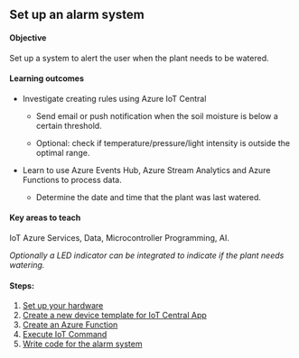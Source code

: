 ## Set up an alarm system

#### **Objective**

Set up a system to alert the user when the plant needs to be watered.

#### **Learning outcomes**

- Investigate creating rules using Azure IoT Central
  - Send email or push notification when the soil moisture is below a certain threshold.

  - Optional: check if temperature/pressure/light intensity is outside the optimal range.

- Learn to use Azure Events Hub, Azure Stream Analytics and Azure Functions to process data.
  - Determine the date and time that the plant was last watered.

#### **Key areas to teach**

IoT Azure Services, Data, Microcontroller Programming, AI.

_Optionally a LED indicator can be integrated to indicate if the plant needs watering._


#### **Steps:**

1. [Set up your hardware](Setup_hardware.md)
1. [Create a new device template for IoT Central App](IoT_Central_App.md) 
1. [Create an Azure Function](Create_Azure_Function.md)
1. [Execute IoT Command](Execute_IoT_Command.md)
1. [Write code for the alarm system](AlarmSystem.md) 